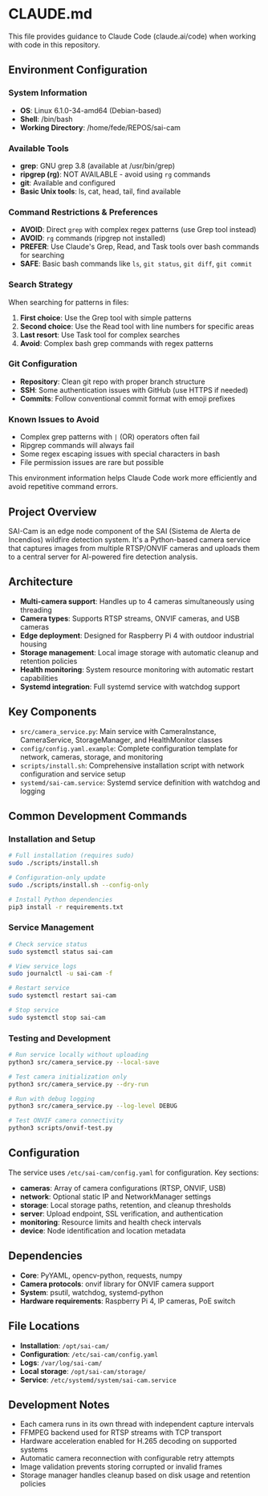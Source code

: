 # CLAUDE.md

This file provides guidance to Claude Code (claude.ai/code) when working with code in this repository.

## Environment Configuration

### System Information
- **OS**: Linux 6.1.0-34-amd64 (Debian-based)
- **Shell**: /bin/bash
- **Working Directory**: /home/fede/REPOS/sai-cam

### Available Tools
- **grep**: GNU grep 3.8 (available at /usr/bin/grep)
- **ripgrep (rg)**: NOT AVAILABLE - avoid using `rg` commands
- **git**: Available and configured
- **Basic Unix tools**: ls, cat, head, tail, find available

### Command Restrictions & Preferences
- **AVOID**: Direct `grep` with complex regex patterns (use Grep tool instead)
- **AVOID**: `rg` commands (ripgrep not installed)
- **PREFER**: Use Claude's Grep, Read, and Task tools over bash commands for searching
- **SAFE**: Basic bash commands like `ls`, `git status`, `git diff`, `git commit`

### Search Strategy
When searching for patterns in files:
1. **First choice**: Use the Grep tool with simple patterns
2. **Second choice**: Use the Read tool with line numbers for specific areas
3. **Last resort**: Use Task tool for complex searches
4. **Avoid**: Complex bash grep commands with regex patterns

### Git Configuration
- **Repository**: Clean git repo with proper branch structure
- **SSH**: Some authentication issues with GitHub (use HTTPS if needed)
- **Commits**: Follow conventional commit format with emoji prefixes

### Known Issues to Avoid
- Complex grep patterns with `|` (OR) operators often fail
- Ripgrep commands will always fail
- Some regex escaping issues with special characters in bash
- File permission issues are rare but possible

This environment information helps Claude Code work more efficiently and avoid repetitive command errors.

## Project Overview

SAI-Cam is an edge node component of the SAI (Sistema de Alerta de Incendios) wildfire detection system. It's a Python-based camera service that captures images from multiple RTSP/ONVIF cameras and uploads them to a central server for AI-powered fire detection analysis.

## Architecture

- **Multi-camera support**: Handles up to 4 cameras simultaneously using threading
- **Camera types**: Supports RTSP streams, ONVIF cameras, and USB cameras
- **Edge deployment**: Designed for Raspberry Pi 4 with outdoor industrial housing
- **Storage management**: Local image storage with automatic cleanup and retention policies
- **Health monitoring**: System resource monitoring with automatic restart capabilities
- **Systemd integration**: Full systemd service with watchdog support

## Key Components

- `src/camera_service.py`: Main service with CameraInstance, CameraService, StorageManager, and HealthMonitor classes
- `config/config.yaml.example`: Complete configuration template for network, cameras, storage, and monitoring
- `scripts/install.sh`: Comprehensive installation script with network configuration and service setup
- `systemd/sai-cam.service`: Systemd service definition with watchdog and logging

## Common Development Commands

### Installation and Setup
```bash
# Full installation (requires sudo)
sudo ./scripts/install.sh

# Configuration-only update
sudo ./scripts/install.sh --config-only

# Install Python dependencies
pip3 install -r requirements.txt
```

### Service Management
```bash
# Check service status
sudo systemctl status sai-cam

# View service logs
sudo journalctl -u sai-cam -f

# Restart service
sudo systemctl restart sai-cam

# Stop service
sudo systemctl stop sai-cam
```

### Testing and Development
```bash
# Run service locally without uploading
python3 src/camera_service.py --local-save

# Test camera initialization only
python3 src/camera_service.py --dry-run

# Run with debug logging
python3 src/camera_service.py --log-level DEBUG

# Test ONVIF camera connectivity
python3 scripts/onvif-test.py
```

## Configuration

The service uses `/etc/sai-cam/config.yaml` for configuration. Key sections:

- **cameras**: Array of camera configurations (RTSP, ONVIF, USB)
- **network**: Optional static IP and NetworkManager settings
- **storage**: Local storage paths, retention, and cleanup thresholds
- **server**: Upload endpoint, SSL verification, and authentication
- **monitoring**: Resource limits and health check intervals
- **device**: Node identification and location metadata

## Dependencies

- **Core**: PyYAML, opencv-python, requests, numpy
- **Camera protocols**: onvif library for ONVIF camera support
- **System**: psutil, watchdog, systemd-python
- **Hardware requirements**: Raspberry Pi 4, IP cameras, PoE switch

## File Locations

- **Installation**: `/opt/sai-cam/`
- **Configuration**: `/etc/sai-cam/config.yaml`
- **Logs**: `/var/log/sai-cam/`
- **Local storage**: `/opt/sai-cam/storage/`
- **Service**: `/etc/systemd/system/sai-cam.service`

## Development Notes

- Each camera runs in its own thread with independent capture intervals
- FFMPEG backend used for RTSP streams with TCP transport
- Hardware acceleration enabled for H.265 decoding on supported systems
- Automatic camera reconnection with configurable retry attempts
- Image validation prevents storing corrupted or invalid frames
- Storage manager handles cleanup based on disk usage and retention policies